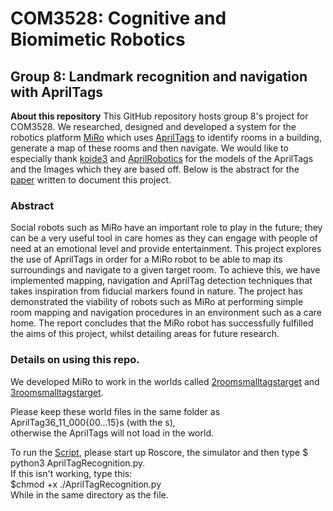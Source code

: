# COM3528: Cognitive and Biomimetic Robotics
## Group 8: Landmark recognition and navigation with AprilTags
**About this repository** This GitHub repository hosts group 8's project for
COM3528. We researched, designed and developed a system for the robotics
platform [MiRo](http://consequentialrobotics.com/) which uses
 [AprilTags](https://april.eecs.umich.edu/software/apriltag) to identify rooms
 in a building, generate a map of these rooms and then navigate. We would like
 to especially thank [koide3](https://github.com/koide3) and
  [AprilRobotics](https://github.com/AprilRobotics/apriltag-imgs/tree/b53998d83ce4cc4f543eec28a66cffb6372ca73e)
   for the models of the AprilTags and the Images which they are based off.
   Below is the abstract for the [paper]() written to document this project.
### Abstract
Social robots such as MiRo have an important role to play in the future; they can be a very useful
 tool in care homes as they can engage with people of need at an emotional level and provide entertainment. This
 project explores the use of AprilTags in order for a MiRo robot to be able to map its surroundings and navigate to
 a given target room. To achieve this, we have implemented mapping, navigation and AprilTag detection techniques
 that takes inspiration from fiducial markers found in nature. The project has demonstrated the viability of robots
 such as MiRo at performing simple room mapping and navigation procedures in an environment such as a care
 home. The report concludes that the MiRo robot has successfully fulfilled the aims of this project, whilst detailing
 areas for future research.

### Details on using this repo.
We developed MiRo to work in the worlds called [2roomsmalltagstarget](./GazeboWorlds/2roomsmalltagstarget) and
[3roomsmalltagstarget](./GazeboWorlds/3roomsmalltagstarget).

Please keep these world files in the same folder as AprilTag36_11_000{00...15}s (with the s),  
otherwise the AprilTags will not load in the world.  

To run the [Script](./src/AprilTagRecognition.py), please start up Roscore, the simulator and then type
$ python3 AprilTagRecognition.py.  
If this isn't working, type this:  
$chmod +x ./AprilTagRecognition.py  
While in the same directory as the file.
